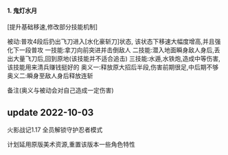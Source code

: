 #### 1.  鬼灯水月

[提升基础移速,修改部分技能机制]

被动:普攻4段后扔出飞刀进入[水化豪斩刀]状态,
该状态下移速大幅度增高,并且强化下一段普攻
一技能:拿刀向前突进并击倒敌人
二技能:潜入地面瞬身敌人身后,丢出大量飞刀后,回到原地(该技能并不适合追击)
三技能:水遁,水铁炮,造成中等伤害,该技能用来清兵赚钱挺好的
奥义一:释放原大招后半段,伤害前期很足,中后期不够
奥义二:瞬身至敌人身后释放连斩

备注(奥义与被动会对自己造成一定伤害)

## update 2022-10-03

火影战记1.17 全员解锁守护忍者模式

计划延用原版美术资源,重置该版本一些角色特性